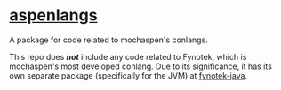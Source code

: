 # [aspenlangs](https://aspenlangs.neocities.org/)
A package for code related to mochaspen's conlangs.

This repo does ***not*** include any code related to Fynotek, which is mochaspen's most developed conlang.
Due to its significance, it has its own separate package (specifically for the JVM) at [fynotek-java](https://github.com/mathmaster13/fynotek-java/).

